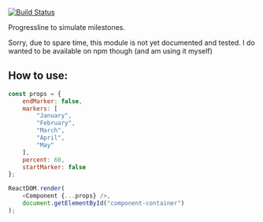 [![Build Status](https://travis-ci.org/ItsAsbreuk/itsa-react-progressline.svg?branch=master)](https://travis-ci.org/ItsAsbreuk/itsa-react-progressline)

Progressline to simulate milestones.

Sorry, due to spare time, this module is not yet documented and tested.
I do wanted to be available on npm though (and am using it myself)

## How to use:

```js
const props = {
    endMarker: false,
    markers: [
        "January",
        "February",
        "March",
        "April",
        "May"
    ],
    percent: 60,
    startMarker: false
};

ReactDOM.render(
    <Component {...props} />,
    document.getElementById("component-container")
);
```
